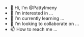 - 👋 Hi, I’m @PattyImeny
- 👀 I’m interested in ...
- 🌱 I’m currently learning ...
- 💞️ I’m looking to collaborate on ...
- 📫 How to reach me ...

<!---
PattyImeny/PattyImeny is a ✨ special ✨ repository because its `README.md` (this file) appears on your GitHub profile.
You can click the Preview link to take a look at your changes.
--->
